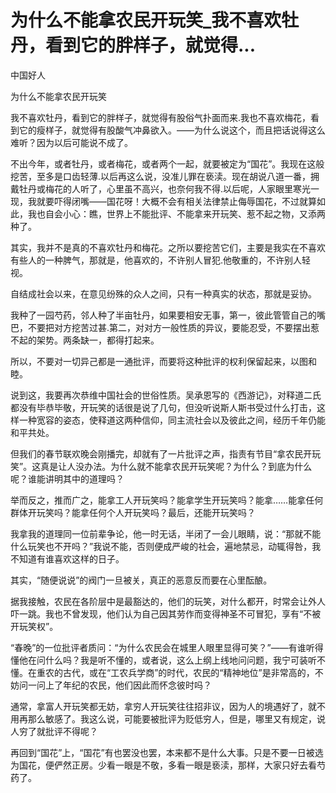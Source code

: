 # 为什么不能拿农民开玩笑_我不喜欢牡丹，看到它的胖样子，就觉得...

中国好人

为什么不能拿农民开玩笑

我不喜欢牡丹，看到它的胖样子，就觉得有股俗气扑面而来.我也不喜欢梅花，看到它的瘦样子，就觉得有股酸气冲鼻欲入。——为什么说这个，而且把话说得这么难听？因为以后可能说不成了。

不出今年，或者牡丹，或者梅花，或者两个一起，就要被定为“国花”。我现在这般挖苦，至多是口齿轻薄.以后再这么说，没准儿罪在亵渎。现在胡说八道一番，拥戴牡丹或梅花的人听了，心里虽不高兴，也奈何我不得.以后呢，人家眼里寒光一现，我就要吓得闭嘴——国花呀！大概不会有相关法律禁止侮辱国花，不过就算如此，我也自会小心：瞧，世界上不能批评、不能拿来开玩笑、惹不起之物，又添两种了。

其实，我并不是真的不喜欢牡丹和梅花。之所以要挖苦它们，主要是我实在不喜欢有些人的一种脾气，那就是，他喜欢的，不许别人冒犯.他敬重的，不许别人轻视。

自结成社会以来，在意见纷殊的众人之间，只有一种真实的状态，那就是妥协。

我种了一园芍药，邻人种了半亩牡丹，如果要相安无事，第一，彼此管管自己的嘴巴，不要把对方挖苦过甚.第二，对对方一般性质的异议，要能忍受，不要摆出惹不起的架势。两条缺一，都得打起来。

所以，不要对一切异己都是一通批评，而要将这种批评的权利保留起来，以图和睦。

说到这，我要再次恭维中国社会的世俗性质。吴承恩写的《西游记》，对释道二氏都没有毕恭毕敬，开玩笑的话很是说了几句，但没听说斯人斯书受过什么打击，这样一种宽容的姿态，使释道这两种信仰，同主流社会以及彼此之间，经历千年仍能和平共处。

但我们的春节联欢晚会刚播完，却就有了一片批评之声，指责有节目“拿农民开玩笑”。这真是让人没办法。为什么就不能拿农民开玩笑呢？为什么？到底为什么呢？谁能讲明其中的道理吗？

举而反之，推而广之，能拿工人开玩笑吗？能拿学生开玩笑吗？能拿……能拿任何群体开玩笑吗？能拿任何个人开玩笑吗？最后，还能开玩笑吗？

我拿我的道理同一位前辈争论，他一时无话，半闭了一会儿眼睛，说：“那就不能什么玩笑也不开吗？”我说不能，否则便成严峻的社会，遍地禁忌，动辄得咎，我不知道有谁喜欢这样的日子。

其实，“随便说说”的阀门一旦被关，真正的恶意反而要在心里酝酿。

据我接触，农民在各阶层中是最豁达的，他们的玩笑，对什么都开，时常会让外人吓一跳。我也不曾发现，他们认为自己因其劳作而变得神圣不可冒犯，享有“不被开玩笑权”。

“春晚”的一位批评者质问：“为什么农民会在城里人眼里显得可笑？”——有谁听得懂他在问什么吗？我是听不懂的，或者说，这么上纲上线地问问题，我宁可装听不懂。在重农的古代，或在“工农兵学商”的时代，农民的“精神地位”是非常高的，不妨问一问上了年纪的农民，他们因此而怀念彼时吗？

通常，拿富人开玩笑都无妨，拿穷人开玩笑往往招非议，因为人的境遇好了，就不用再那么敏感了。我这么说，可能要被批评为贬低穷人，但是，哪里又有规定，说人穷了就批评不得呢？

再回到“国花”上，“国花”有也罢没也罢，本来都不是什么大事。只是不要一日被选为国花，便俨然正房。少看一眼是不敬，多看一眼是亵渎，那样，大家只好去看芍药了。